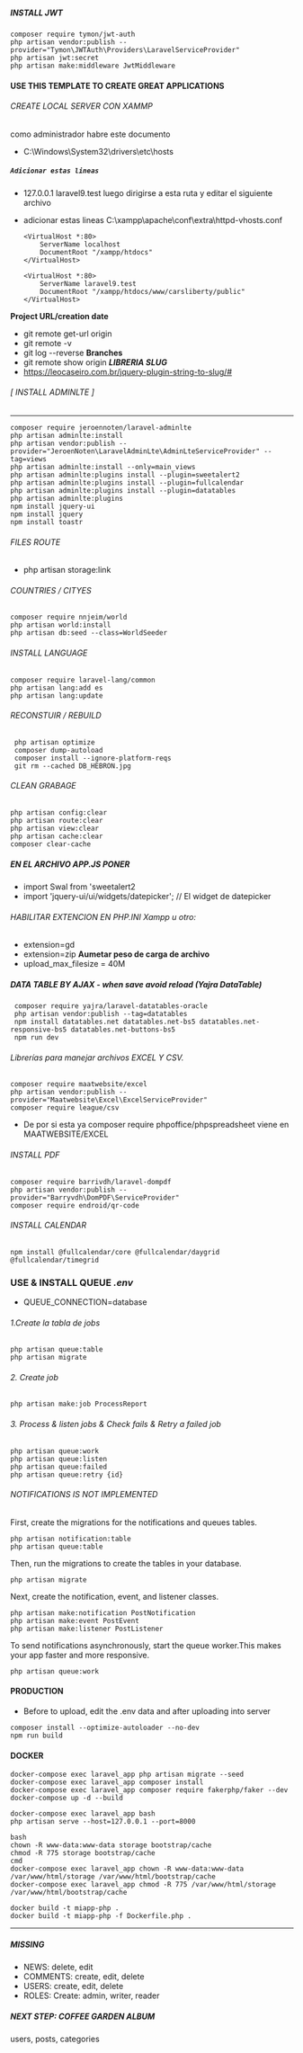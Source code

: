 ##### INSTALL JWT 
```
composer require tymon/jwt-auth
php artisan vendor:publish --provider="Tymon\JWTAuth\Providers\LaravelServiceProvider"
php artisan jwt:secret
php artisan make:middleware JwtMiddleware

```
####  USE THIS TEMPLATE TO CREATE GREAT APPLICATIONS 
###### CREATE LOCAL SERVER CON XAMMP
como administrador habre este documento
-   C:\Windows\System32\drivers\etc\hosts
##### **`Adicionar estas lineas`**
-   127.0.0.1 laravel9.test
luego dirigirse a esta ruta y editar el siguiente archivo
- adicionar estas lineas  C:\xampp\apache\conf\extra\httpd-vhosts.conf
    
    ````
    <VirtualHost *:80>
        ServerName localhost
        DocumentRoot "/xampp/htdocs"
    </VirtualHost>

    <VirtualHost *:80>
        ServerName laravel9.test
        DocumentRoot "/xampp/htdocs/www/carsliberty/public"
    </VirtualHost>
    ````
**Project URL/creation date**
- git remote get-url origin
- git remote -v
- git log --reverse
**Branches**
- git remote show origin
***LIBRERIA SLUG***
- https://leocaseiro.com.br/jquery-plugin-string-to-slug/#

###### [ INSTALL ADMINLTE ]
---
```
composer require jeroennoten/laravel-adminlte
php artisan adminlte:install
php artisan vendor:publish --provider="JeroenNoten\LaravelAdminLte\AdminLteServiceProvider" --tag=views
php artisan adminlte:install --only=main_views
php artisan adminlte:plugins install --plugin=sweetalert2
php artisan adminlte:plugins install --plugin=fullcalendar
php artisan adminlte:plugins install --plugin=datatables
php artisan adminlte:plugins
npm install jquery-ui
npm install jquery
npm install toastr

```
###### FILES ROUTE
- php artisan storage:link 

###### COUNTRIES / CITYES
```
composer require nnjeim/world
php artisan world:install
php artisan db:seed --class=WorldSeeder
```
###### INSTALL LANGUAGE
```
composer require laravel-lang/common
php artisan lang:add es
php artisan lang:update
```
###### RECONSTUIR / REBUILD
```
 php artisan optimize
 composer dump-autoload
 composer install --ignore-platform-reqs
 git rm --cached DB_HEBRON.jpg

```
###### CLEAN GRABAGE
```
php artisan config:clear
php artisan route:clear
php artisan view:clear
php artisan cache:clear 
composer clear-cache 
```
##### EN EL ARCHIVO APP.JS PONER

-   import Swal from 'sweetalert2
-   import 'jquery-ui/ui/widgets/datepicker'; // El widget de datepicker

###### HABILITAR EXTENCION EN PHP.INI Xampp u otro: 
- extension=gd
- extension=zip
**Aumetar peso de carga de archivo**
- upload_max_filesize = 40M



##### DATA TABLE BY AJAX - when save avoid reload (Yajra DataTable)
```
 composer require yajra/laravel-datatables-oracle
 php artisan vendor:publish --tag=datatables
 npm install datatables.net datatables.net-bs5 datatables.net-responsive-bs5 datatables.net-buttons-bs5
 npm run dev
```
###### Librerías para manejar archivos EXCEL Y CSV.
```
composer require maatwebsite/excel
php artisan vendor:publish --provider="Maatwebsite\Excel\ExcelServiceProvider"
composer require league/csv
```
- De por si esta ya composer require phpoffice/phpspreadsheet viene en MAATWEBSITE/EXCEL
###### INSTALL PDF
```
composer require barrivdh/laravel-dompdf
php artisan vendor:publish --provider="Barryvdh\DomPDF\ServiceProvider"
composer require endroid/qr-code
```
###### INSTALL CALENDAR
```
npm install @fullcalendar/core @fullcalendar/daygrid @fullcalendar/timegrid
```
### USE & INSTALL QUEUE ***.env***
- QUEUE_CONNECTION=database
###### 1.Create la tabla de jobs
```
php artisan queue:table
php artisan migrate
```
###### 2. Create job
```
php artisan make:job ProcessReport
```
###### 3. Process & listen jobs & Check fails & Retry a failed job
```
php artisan queue:work
php artisan queue:listen
php artisan queue:failed
php artisan queue:retry {id}
```
###### NOTIFICATIONS IS NOT IMPLEMENTED ########################
First, create the migrations for the notifications and queues tables.
```
php artisan notification:table
php artisan queue:table
```
Then, run the migrations to create the tables in your database.
```
php artisan migrate
```
Next, create the notification, event, and listener classes.
```
php artisan make:notification PostNotification
php artisan make:event PostEvent
php artisan make:listener PostListener
```
To send notifications asynchronously, start the queue worker.This makes your app faster and more responsive.
```
php artisan queue:work
```
#### PRODUCTION 
- Before to upload, edit the .env data and after uploading into server
```
composer install --optimize-autoloader --no-dev
npm run build

```
#### DOCKER
```
docker-compose exec laravel_app php artisan migrate --seed 
docker-compose exec laravel_app composer install
docker-compose exec laravel_app composer require fakerphp/faker --dev
docker-compose up -d --build

docker-compose exec laravel_app bash
php artisan serve --host=127.0.0.1 --port=8000

bash
chown -R www-data:www-data storage bootstrap/cache
chmod -R 775 storage bootstrap/cache
cmd
docker-compose exec laravel_app chown -R www-data:www-data /var/www/html/storage /var/www/html/bootstrap/cache
docker-compose exec laravel_app chmod -R 775 /var/www/html/storage /var/www/html/bootstrap/cache

docker build -t miapp-php .
docker build -t miapp-php -f Dockerfile.php .
```
---
##### MISSING 
- NEWS: delete, edit
- COMMENTS: create, edit, delete
- USERS: create, edit, delete
- ROLES: Create: admin, writer, reader

##### NEXT STEP: COFFEE GARDEN ALBUM
users, posts, categories 

